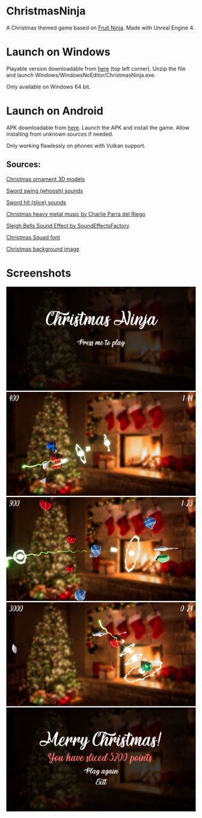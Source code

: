 # ChristmasNinja
A Christmas themed game based on [Fruit Ninja](https://play.google.com/store/apps/details?id=com.halfbrick.fruitninjafree). Made with Unreal Engine 4.

# Launch on Windows

Playable version downloadable from [here](https://simonyi-my.sharepoint.com/:u:/g/personal/lyaflora_sch_bme_hu/EdK16Z9XIeBJsFaK7m4pU00BnteO6j_q9D4wIlz7_Ccfog?e=I2f8HD) (top left corner). Unzip the file and launch Windows/WindowsNoEditor/ChristmasNinja.exe.

Only available on Windows 64 bit.

# Launch on Android

APK downloadable from [here](https://drive.google.com/file/d/1c_9qoTxu-A3XRaii9ICuLgceTVp8PfLO/view?usp=sharing). Launch the APK and install the game. Allow installing from unknown sources if needed.

Only working flawlessly on phones with Vulkan support.

## Sources:

[Christmas ornament 3D models](https://www.cgtrader.com/free-3d-models/interior/other/christmas-decoration-826b3401-97d8-4f5c-a4d1-b566db71cd3c)

[Sword swing (whoosh) sounds](https://freesound.org/people/sonictechtonic/sounds/243567/)

[Sword hit (slice) sounds](https://freesound.org/people/Eponn/packs/30820/)

[Christmas heavy metal music by Charlie Parra del Riego](https://youtu.be/mlb5go7FRYw)

[Sleigh Bells Sound Effect by SoundEffectsFactory](https://youtu.be/vhnMXSAcopU)

[Christmas Squad font](https://www.dafont.com/christmas-squad.font)

[Christmas background image](https://ucarecdn.com/634fbbc9-879d-446b-a160-e0fa167ab056/-/stretch/off/-/resize/3000x/-/quality/lighter/)

# Screenshots

![Main Menu](Screenshots/Screenshot0.png)
![Gameplay](Screenshots/Screenshot1.png)
![Gameplay](Screenshots/Screenshot3.png)
![Gameplay](Screenshots/Screenshot4.png)
![Game Over](Screenshots/Screenshot2.png)